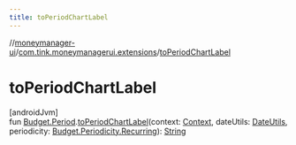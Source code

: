 ```yaml
---
title: toPeriodChartLabel
---
```

//[moneymanager-ui](../../index.html)/[com.tink.moneymanagerui.extensions](index.html)/[toPeriodChartLabel](to-period-chart-label.html)



# toPeriodChartLabel



[androidJvm]\
fun [Budget.Period](../com.tink.model.budget/-budget/-period/index.html).[toPeriodChartLabel](to-period-chart-label.html)(context: [Context](https://developer.android.com/reference/kotlin/android/content/Context.html), dateUtils: [DateUtils](../se.tink.utils/-date-utils/index.html), periodicity: [Budget.Periodicity.Recurring](../com.tink.model.budget/-budget/-periodicity/-recurring/index.html)): [String](https://kotlinlang.org/api/latest/jvm/stdlib/kotlin/-string/index.html)




